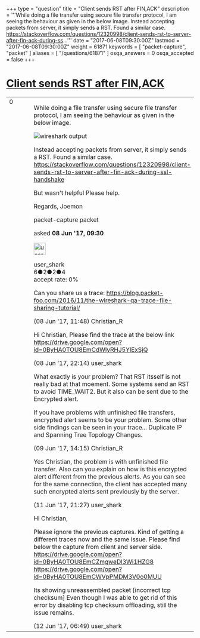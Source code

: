 +++
type = "question"
title = "Client sends RST after FIN,ACK"
description = '''While doing a file transfer using secure file transfer protocol, I am seeing the behaviour as given in the below image.  Instead accepting packets from server, it simply sends a RST. Found a similar case. https://stackoverflow.com/questions/12320998/client-sends-rst-to-server-after-fin-ack-during-ss...'''
date = "2017-06-08T09:30:00Z"
lastmod = "2017-06-08T09:30:00Z"
weight = 61871
keywords = [ "packet-capture", "packet" ]
aliases = [ "/questions/61871" ]
osqa_answers = 0
osqa_accepted = false
+++

<div class="headNormal">

# [Client sends RST after FIN,ACK](/questions/61871/client-sends-rst-after-finack)

</div>

<div id="main-body">

<div id="askform">

<table id="question-table" style="width:100%;"><colgroup><col style="width: 50%" /><col style="width: 50%" /></colgroup><tbody><tr class="odd"><td style="width: 30px; vertical-align: top"><div class="vote-buttons"><div id="post-61871-score" class="post-score" title="current number of votes">0</div><div id="favorite-count" class="favorite-count"></div></div></td><td><div id="item-right"><div class="question-body"><p>While doing a file transfer using secure file transfer protocol, I am seeing the behaviour as given in the below image.</p><p><img src="https://osqa-ask.wireshark.org/upfiles/Capture_9625rCN.PNG" alt="wireshark output" /></p><p>Instead accepting packets from server, it simply sends a RST. Found a similar case. <a href="https://stackoverflow.com/questions/12320998/client-sends-rst-to-server-after-fin-ack-during-ssl-handshake">https://stackoverflow.com/questions/12320998/client-sends-rst-to-server-after-fin-ack-during-ssl-handshake</a></p><p>But wasn't helpful Please help.</p><p>Regards, Joemon</p></div><div id="question-tags" class="tags-container tags">packet-capture packet</div><div id="question-controls" class="post-controls"></div><div class="post-update-info-container"><div class="post-update-info post-update-info-user"><p>asked <strong>08 Jun '17, 09:30</strong></p><img src="https://secure.gravatar.com/avatar/51e532424651c10f13e3af124aea4640?s=32&amp;d=identicon&amp;r=g" class="gravatar" width="32" height="32" alt="user_shark&#39;s gravatar image" /><p>user_shark<br />
<span class="score" title="6 reputation points">6</span><span title="2 badges"><span class="badge1">●</span><span class="badgecount">2</span></span><span title="2 badges"><span class="silver">●</span><span class="badgecount">2</span></span><span title="4 badges"><span class="bronze">●</span><span class="badgecount">4</span></span><br />
<span class="accept_rate" title="Rate of the user&#39;s accepted answers">accept rate:</span> <span title="user_shark has no accepted answers">0%</span></p></img></div></div><div id="comments-container-61871" class="comments-container"><span id="61874"></span><div id="comment-61874" class="comment"><div id="post-61874-score" class="comment-score"></div><div class="comment-text"><p>Can you share us a trace: <a href="https://blog.packet-foo.com/2016/11/the-wireshark-qa-trace-file-sharing-tutorial/">https://blog.packet-foo.com/2016/11/the-wireshark-qa-trace-file-sharing-tutorial/</a></p></div><div id="comment-61874-info" class="comment-info"><span class="comment-age">(08 Jun '17, 11:48)</span> Christian_R</div></div><span id="61886"></span><div id="comment-61886" class="comment"><div id="post-61886-score" class="comment-score"></div><div class="comment-text"><p>Hi Christian, Please find the trace at the below link <a href="https://drive.google.com/open?id=0ByHA0TOU8EmCdWlyRHJ5YlExSjQ">https://drive.google.com/open?id=0ByHA0TOU8EmCdWlyRHJ5YlExSjQ</a></p></div><div id="comment-61886-info" class="comment-info"><span class="comment-age">(08 Jun '17, 22:14)</span> user_shark</div></div><span id="61923"></span><div id="comment-61923" class="comment"><div id="post-61923-score" class="comment-score"></div><div class="comment-text"><p>What exactly is your problem? That RST itsself is not really bad at that moement. Some systems send an RST to avoid TIME_WAIT2. But it also can be sent due to the Encrypted alert.</p><p>If you have problems with unfinished file transfers, encrypted alert seems to be your problem. Some other side findings can be seen in your trace... Duplicate IP and Spanning Tree Topology Changes.</p></div><div id="comment-61923-info" class="comment-info"><span class="comment-age">(09 Jun '17, 14:15)</span> Christian_R</div></div><span id="61943"></span><div id="comment-61943" class="comment"><div id="post-61943-score" class="comment-score"></div><div class="comment-text"><p>Yes Christian, the problem is with unfinished file transfer. Also can you explain on how is this encrypted alert different from the previous alerts. As you can see for the same connection, the client has accepted many such encrypted alerts sent previously by the server.</p></div><div id="comment-61943-info" class="comment-info"><span class="comment-age">(11 Jun '17, 21:27)</span> user_shark</div></div><span id="61949"></span><div id="comment-61949" class="comment"><div id="post-61949-score" class="comment-score"></div><div class="comment-text"><p>Hi Christian,</p><p>Please ignore the previous captures. Kind of getting a different traces now and the same issue. Please find below the capture from client and server side. <a href="https://drive.google.com/open?id=0ByHA0TOU8EmCZmgweDl3Wi1HZG8">https://drive.google.com/open?id=0ByHA0TOU8EmCZmgweDl3Wi1HZG8</a> <a href="https://drive.google.com/open?id=0ByHA0TOU8EmCWVpPMDM3V0o0MUU">https://drive.google.com/open?id=0ByHA0TOU8EmCWVpPMDM3V0o0MUU</a></p><p>Its showing unreassembled packet [incorrect tcp checksum] Even though I was able to get rid of this error by disabling tcp checksum offloading, still the issue remains.</p></div><div id="comment-61949-info" class="comment-info"><span class="comment-age">(12 Jun '17, 06:49)</span> user_shark</div></div></div><div id="comment-tools-61871" class="comment-tools"></div><div class="clear"></div><div id="comment-61871-form-container" class="comment-form-container"></div><div class="clear"></div></div></td></tr></tbody></table>

</div>

</div>

